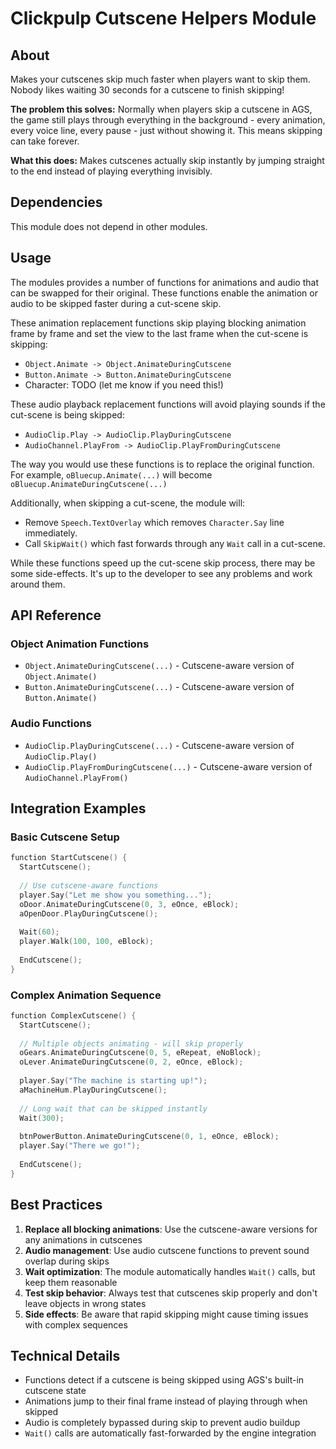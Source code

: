 # Clickpulp Cutscene Helpers Module

## About

Makes your cutscenes skip much faster when players want to skip them. Nobody likes waiting 30 seconds for a cutscene to finish skipping!

**The problem this solves:** Normally when players skip a cutscene in AGS, the game still plays through everything in the background - every animation, every voice line, every pause - just without showing it. This means skipping can take forever.

**What this does:** Makes cutscenes actually skip instantly by jumping straight to the end instead of playing everything invisibly.

## Dependencies

This module does not depend in other modules.

## Usage

The modules provides a number of functions for animations and audio that can be swapped for their original. These functions enable the animation or audio to be skipped faster during a cut-scene skip.

These animation replacement functions skip playing blocking animation frame by frame and set the view to the last frame when the cut-scene is skipping:

* `Object.Animate -> Object.AnimateDuringCutscene`
* `Button.Animate -> Button.AnimateDuringCutscene`
* Character: TODO (let me know if you need this!)

These audio playback replacement functions will avoid playing sounds if the cut-scene is being skipped:

* `AudioClip.Play -> AudioClip.PlayDuringCutscene`
* `AudioChannel.PlayFrom -> AudioClip.PlayFromDuringCutscene`

The way you would use these functions is to replace the original function. For example, `oBluecup.Animate(...)` will become `oBluecup.AnimateDuringCutscene(...)`

Additionally, when skipping a cut-scene, the module will:

* Remove `Speech.TextOverlay` which removes `Character.Say` line immediately.
* Call `SkipWait()` which fast forwards through any `Wait` call in a cut-scene.

While these functions speed up the cut-scene skip process, there may be some side-effects. It's up to the developer to see any problems and work around them.

## API Reference

### Object Animation Functions

* `Object.AnimateDuringCutscene(...)` - Cutscene-aware version of `Object.Animate()`
* `Button.AnimateDuringCutscene(...)` - Cutscene-aware version of `Button.Animate()`

### Audio Functions

* `AudioClip.PlayDuringCutscene(...)` - Cutscene-aware version of `AudioClip.Play()`
* `AudioClip.PlayFromDuringCutscene(...)` - Cutscene-aware version of `AudioChannel.PlayFrom()`

## Integration Examples

### Basic Cutscene Setup

```c
function StartCutscene() {
  StartCutscene();
  
  // Use cutscene-aware functions
  player.Say("Let me show you something...");
  oDoor.AnimateDuringCutscene(0, 3, eOnce, eBlock);
  aOpenDoor.PlayDuringCutscene();
  
  Wait(60);
  player.Walk(100, 100, eBlock);
  
  EndCutscene();
}
```

### Complex Animation Sequence

```c
function ComplexCutscene() {
  StartCutscene();
  
  // Multiple objects animating - will skip properly
  oGears.AnimateDuringCutscene(0, 5, eRepeat, eNoBlock);
  oLever.AnimateDuringCutscene(0, 2, eOnce, eBlock);
  
  player.Say("The machine is starting up!");
  aMachineHum.PlayDuringCutscene();
  
  // Long wait that can be skipped instantly
  Wait(300);
  
  btnPowerButton.AnimateDuringCutscene(0, 1, eOnce, eBlock);
  player.Say("There we go!");
  
  EndCutscene();
}
```

## Best Practices

1. **Replace all blocking animations**: Use the cutscene-aware versions for any animations in cutscenes
2. **Audio management**: Use audio cutscene functions to prevent sound overlap during skips
3. **Wait optimization**: The module automatically handles `Wait()` calls, but keep them reasonable
4. **Test skip behavior**: Always test that cutscenes skip properly and don't leave objects in wrong states
5. **Side effects**: Be aware that rapid skipping might cause timing issues with complex sequences

## Technical Details

* Functions detect if a cutscene is being skipped using AGS's built-in cutscene state
* Animations jump to their final frame instead of playing through when skipped
* Audio is completely bypassed during skip to prevent audio buildup
* `Wait()` calls are automatically fast-forwarded by the engine integration
